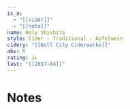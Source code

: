 ```yaml
---
is_a:
  - "[[cider]]"
  - "[[note]]"
name: Holy Shishito
style: Cider - Traditional - Apfelwein
cidery: "[[Bull City Ciderworks]]"
abv: 6
rating: 👍
last: "[[2017-04]]"
---
```

# Notes

